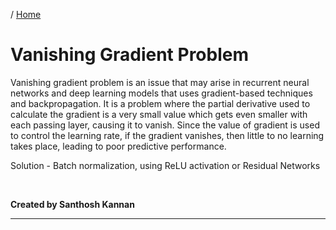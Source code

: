 / [Home](index.md)

# Vanishing Gradient Problem

Vanishing gradient problem is an issue that may arise in recurrent neural networks and deep learning models that uses gradient-based techniques and backpropagation. It is a problem where the partial derivative used to calculate the gradient is a very small value which gets even smaller with each passing layer, causing it to vanish. Since the value of gradient is used to control the learning rate, if the gradient vanishes, then little to no learning takes place, leading to poor predictive performance.

Solution - Batch normalization, using ReLU activation or Residual Networks

<br>

**Created by Santhosh Kannan**

---

<br>
